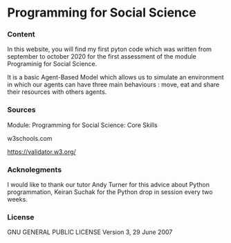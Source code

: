 # Programming for Social Science 

### Content 

In this website, you will find my first pyton code which was written from september to october 2020 for the first assessment of the module Programinig for Social Science. 

It is a basic Agent-Based Model which allows us to simulate an environment in which our agents can have three main behaviours : move, eat and share their resources with others agents.


### Sources 

Module: Programming for Social Science: Core Skills 

w3schools.com

https://validator.w3.org/

### Acknolegments

I would like to thank our tutor Andy Turner for this advice about Python programmation, Keiran Suchak for the Python drop in session every two weeks.
			

### License 

GNU GENERAL PUBLIC LICENSE Version 3, 29 June 2007 